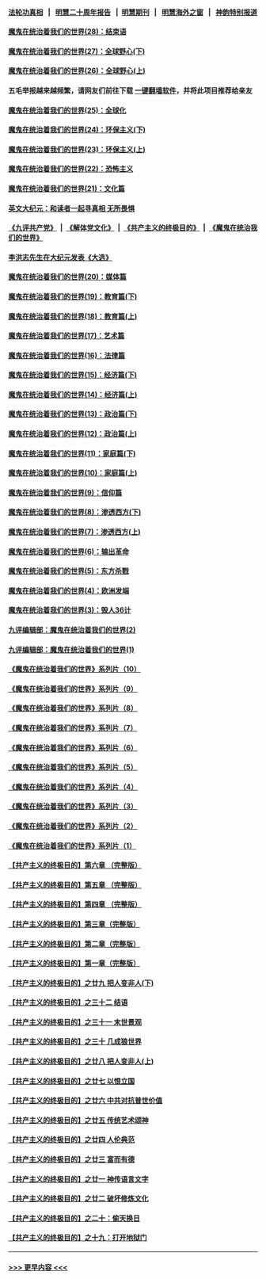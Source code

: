 #### [法轮功真相](https://github.com/gfw-breaker/truth/blob/master/README.md?t=0) &nbsp;&nbsp;|&nbsp;&nbsp; [明慧二十周年报告](https://github.com/gfw-breaker/mh-reports/blob/master/README.md?t=0) &nbsp;&nbsp;|&nbsp;&nbsp;[明慧期刊](https://github.com/gfw-breaker/mh-qikan) &nbsp;&nbsp;|&nbsp;&nbsp; [明慧海外之窗](https://github.com/gfw-breaker/mh-news/blob/master/README.md?t=0) &nbsp;&nbsp;|&nbsp;&nbsp; [神韵特别报道](https://github.com/gfw-breaker/mh-news/blob/master/shenyun.md?t=0)
#### [魔鬼在统治着我们的世界(28)：结束语](../pages/nsc422/n10936246.md?t=07221151) 
#### [魔鬼在统治着我们的世界(27)：全球野心(下)](../pages/nsc422/n10928319.md?t=07221151) 
#### [魔鬼在统治着我们的世界(26)：全球野心(上)](../pages/nsc422/n10900318.md?t=07221151) 
#### 五毛举报越来越频繁，请网友们前往下载 [一键翻墙软件](https://github.com/gfw-breaker/ssr-accounts)，并将此项目推荐给亲友
#### [魔鬼在统治着我们的世界(25)：全球化](../pages/nsc422/n10788205.md?t=07221151) 
#### [魔鬼在统治着我们的世界(24)：环保主义(下)](../pages/nsc422/n10695307.md?t=07221151) 
#### [魔鬼在统治着我们的世界(23)：环保主义(上)](../pages/nsc422/n10688613.md?t=07221151) 
#### [魔鬼在统治着我们的世界(22)：恐怖主义](../pages/nsc422/n10614727.md?t=07221151) 
#### [魔鬼在统治着我们的世界(21)：文化篇](../pages/nsc422/n10597706.md?t=07221151) 
#### [英文大纪元：和读者一起寻真相 无所畏惧](../pages/nsc422/n12542027.md?t=07221151) 
#### [《九评共产党》](https://github.com/begood0513/9ping.md/blob/master/README.md) &nbsp;|&nbsp; [《解体党文化》](../../../../jtdwh.md/blob/master/README.md)  &nbsp;|&nbsp; [《共产主义的终极目的》](../../../../gczydzjmd.md/blob/master/README.md) &nbsp;|&nbsp; [《魔鬼在统治我们的世界》](../../../../mgztzwmdsj.md/blob/master/README.md) 
#### [李洪志先生在大纪元发表《大选》](../pages/nsc422/n12534746.md?t=07221151) 
#### [魔鬼在统治着我们的世界(20)：媒体篇](../pages/nsc422/n10586579.md?t=07221151) 
#### [魔鬼在统治着我们的世界(19)：教育篇(下)](../pages/nsc422/n10564808.md?t=07221151) 
#### [魔鬼在统治着我们的世界(18)：教育篇(上)](../pages/nsc422/n10526970.md?t=07221151) 
#### [魔鬼在统治着我们的世界(17)：艺术篇](../pages/nsc422/n10499093.md?t=07221151) 
#### [魔鬼在统治着我们的世界(16)：法律篇](../pages/nsc422/n10485969.md?t=07221151) 
#### [魔鬼在统治着我们的世界(15)：经济篇(下)](../pages/nsc422/n10469975.md?t=07221151) 
#### [魔鬼在统治着我们的世界(14)：经济篇(上)](../pages/nsc422/n10457370.md?t=07221151) 
#### [魔鬼在统治着我们的世界(13)：政治篇(下)](../pages/nsc422/n10448270.md?t=07221151) 
#### [魔鬼在统治着我们的世界(12)：政治篇(上)](../pages/nsc422/n10444576.md?t=07221151) 
#### [魔鬼在统治着我们的世界(11)：家庭篇(下)](../pages/nsc422/n10440961.md?t=07221151) 
#### [魔鬼在统治着我们的世界(10)：家庭篇(上)](../pages/nsc422/n10435448.md?t=07221151) 
#### [魔鬼在统治着我们的世界(9)：信仰篇](../pages/nsc422/n10432159.md?t=07221151) 
#### [魔鬼在统治着我们的世界(8)：渗透西方(下)](../pages/nsc422/n10429603.md?t=07221151) 
#### [魔鬼在统治着我们的世界(7)：渗透西方(上)](../pages/nsc422/n10426013.md?t=07221151) 
#### [魔鬼在统治着我们的世界(6)：输出革命](../pages/nsc422/n10421536.md?t=07221151) 
#### [魔鬼在统治着我们的世界(5)：东方杀戮](../pages/nsc422/n10417707.md?t=07221151) 
#### [魔鬼在统治着我们的世界(4)：欧洲发端](../pages/nsc422/n10414890.md?t=07221151) 
#### [魔鬼在统治着我们的世界(3)：毁人36计](../pages/nsc422/n10411583.md?t=07221151) 
#### [九评编辑部：魔鬼在统治着我们的世界(2)](../pages/nsc422/n10410036.md?t=07221151) 
#### [九评编辑部：魔鬼在统治着我们的世界(1)](../pages/nsc422/n10406825.md?t=07221151) 
#### [《魔鬼在统治着我们的世界》系列片（10）](../pages/nsc422/n12292670.md?t=07221151) 
#### [《魔鬼在统治着我们的世界》系列片（9）](../pages/nsc422/n12290859.md?t=07221151) 
#### [《魔鬼在统治着我们的世界》系列片（8）](../pages/nsc422/n12287445.md?t=07221151) 
#### [《魔鬼在统治着我们的世界》系列片（7）](../pages/nsc422/n12283425.md?t=07221151) 
#### [《魔鬼在统治着我们的世界》系列片（6）](../pages/nsc422/n12282314.md?t=07221151) 
#### [《魔鬼在统治着我们的世界》系列片（5）](../pages/nsc422/n12281419.md?t=07221151) 
#### [《魔鬼在统治着我们的世界》系列片（4）](../pages/nsc422/n12274024.md?t=07221151) 
#### [《魔鬼在统治着我们的世界》系列片（3）](../pages/nsc422/n12271322.md?t=07221151) 
#### [《魔鬼在统治着我们的世界》系列片（2）](../pages/nsc422/n12269049.md?t=07221151) 
#### [《魔鬼在统治着我们的世界》系列片（1）](../pages/nsc422/n12267575.md?t=07221151) 
#### [【共产主义的终极目的】第六章 （完整版）](../pages/nsc422/n11428913.md?t=07221151) 
#### [【共产主义的终极目的】第五章 （完整版）](../pages/nsc422/n11428912.md?t=07221151) 
#### [【共产主义的终极目的】第四章 （完整版）](../pages/nsc422/n11428907.md?t=07221151) 
#### [【共产主义的终极目的】第三章（完整版）](../pages/nsc422/n11428848.md?t=07221151) 
#### [【共产主义的终极目的】第二章（完整版）](../pages/nsc422/n11428831.md?t=07221151) 
#### [【共产主义的终极目的】第一章（完整版）](../pages/nsc422/n11417651.md?t=07221151) 
#### [【共产主义的终极目的】之廿九 把人变非人(下)](../pages/nsc422/n11344140.md?t=07221151) 
#### [【共产主义的终极目的】之三十二 结语](../pages/nsc422/n11360535.md?t=07221151) 
#### [【共产主义的终极目的】之三十一 末世景观](../pages/nsc422/n11351129.md?t=07221151) 
#### [【共产主义的终极目的】之三十 几成狼世界](../pages/nsc422/n11348280.md?t=07221151) 
#### [【共产主义的终极目的】之廿八 把人变非人(上)](../pages/nsc422/n11340492.md?t=07221151) 
#### [【共产主义的终极目的】之廿七 以恨立国](../pages/nsc422/n11336944.md?t=07221151) 
#### [【共产主义的终极目的】之廿六 中共对抗普世价值](../pages/nsc422/n11324785.md?t=07221151) 
#### [【共产主义的终极目的】之廿五 传统艺术颂神](../pages/nsc422/n11296396.md?t=07221151) 
#### [【共产主义的终极目的】之廿四 人伦典范](../pages/nsc422/n11296397.md?t=07221151) 
#### [【共产主义的终极目的】之廿三 富而有德](../pages/nsc422/n11283598.md?t=07221151) 
#### [【共产主义的终极目的】之廿一 神传语言文字](../pages/nsc422/n11263265.md?t=07221151) 
#### [【共产主义的终极目的】之廿二 破坏修炼文化](../pages/nsc422/n11245728.md?t=07221151) 
#### [【共产主义的终极目的】之二十：偷天换日](../pages/nsc422/n11238846.md?t=07221151) 
#### [【共产主义的终极目的】之十九：打开地狱门](../pages/nsc422/n11206376.md?t=07221151) 

----
#### [ >>> 更早内容 <<< ](../indexes/nsc422-earlier.md)
